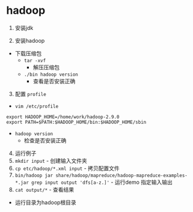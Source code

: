 # hadoop
1. 安装jdk

2. 安装hadoop
  - 下载压缩包
    - `tar -xvf`
      - 解压压缩包
    - `./bin hadoop version`
      - 查看是否安装正确

3. 配置 `profile`
  - `vim /etc/profile`
  ```
  export HADOOP_HOME=/home/work/hadoop-2.9.0
  export PATH=$PATH:$HADOOP_HOME/bin:$HADOOP_HOME/sbin
  ```
  - `hadoop version`
    - 检查是否安装正确

4. 运行例子
  1. `mkdir input`
    - 创建输入文件夹
  2. `cp etc/hadoop/*.xml input`
    - 拷贝配置文件
  3. `bin/hadoop jar share/hadoop/mapreduce/hadoop-mapreduce-examples-*.jar grep input output 'dfs[a-z.]'`
    - 运行demo 指定输入输出
  4. `cat output/*`
    - 查看结果
  - 运行目录为hadoop根目录

